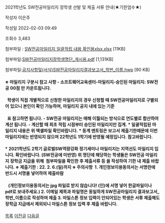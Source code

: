 
2021학년도 SW전공마일리지 장학생 선발 및 제출 서류 안내(★기한엄수★)





작성자
이은주


작성일
2022-02-03 09:49


조회수
3,483


첨부파일 : [SW전공마일리지 일괄적립 내용 확인용xlsx.xlsx](https://computer.knu.ac.kr/pack/bbs/down.php?f_name=QUdUVllEWVZfVXRPcRYZbltIViY=&o_name=SW전공마일리지일괄적립내용확인용xlsx.xlsx&tbl=Site_BBS_25) [11KB]  

첨부파일:[SW전공마일리지장학생명단\_게시용.pdf](https://computer.knu.ac.kr/pack/bbs/down.php?f_name=RkdUVllEWVZSVXVMdhQSblNAQw==&o_name=SW전공마일리지장학생명단_게시용.pdf&tbl=Site_BBS_25) [1,131KB]  

첨부파일:[공지사항및(서식)SW전공마일리지결과보고서\_학번\_이름.hwp](https://computer.knu.ac.kr/pack/bbs/down.php?f_name=QEdUVllEWVZfVXRPcRYZbktTVQ==&o_name=공지사항및(서식)SW전공마일리지결과보고서_학번_이름.hwp&tbl=Site_BBS_25) [90 KB]


#### ﻿﻿﻿﻿﻿﻿﻿﻿﻿﻿﻿﻿﻿﻿﻿※ 마일리지 구분시 참고 사항 - 소프트웨어교육센터-마일리지-승인된 마일리지: SW전공 00점 만 카운트됩니다.

####   학생이 직접 개별적으로 신청한 마일리지의 경우 신청할 때 SW전공마일리지로 구별되어 있으니 본인이 확인 가능하며, 마일리지 공지 내에 있는 기준

####   표 참고하면 됩니다. - SW전공 마일리지는 매해 이월되는 방식으로 연도별로 합산하여 계산 됩니다. - 계산할 때 최초 적립 시점부터 승인된 마일리지만 집계. * 일괄적립된 마일리지 내용은 위 엑셀파일 확인바랍니다. * 동계 멘토링은 보고서 제출기한때문에 이번 마일리지에는 반영되지 않으며 22학년도 1학기에 반영될 예정입니다. 참고바랍니다.

#### 

#### * 2021학년도 2학기 글로벌SW역량강화 정기세미나 마일리지는 지역선도 마일리지 입니다. 확인바랍니다. (SW전공에 미반영) 위 명단에 해당하는 학생들은 SW전공 마일리지 장학금 지급을 위해  첨부파일을 확인한 후 제출서류 등 을 작성하여 기한 내 제출 바랍니다. ※ 제출기한 : 22. 2. 6.(일)까지 ※ 주의사항  1. 개인정보이용동의서는 서명란에 반드시 서명을 넣어하여 제출바람

####    (개인정보이용동의서는 jpg 파일로 받지 않습니다! (인)에 서명 넣어 한글파일이나 pdf로 보내주세요.) 2. 이메일 제목과 파일명은 동일하게 SW전공마일리지 결과보고서\_학번\_이름으로 작성하며 제출 3. 마일스톤 정보 입력이 안되어있는 학생은 서류 제출해도 장학급 지급에서 제외되니 마일스톤 정보 입력 후 제출 바랍니다.







[목록](https://computer.knu.ac.kr/06_sub/02_sub.html?key=&keyfield=&category=&page=1&bbs_code=Site_BBS_25)
[이전글](https://computer.knu.ac.kr/06_sub/02_sub.html?bbs_cmd=view&page=1&key=&keyfield=&category=&no=3689&bbs_code=Site_BBS_25)
[다음글](https://computer.knu.ac.kr/06_sub/02_sub.html?bbs_cmd=view&page=1&key=&keyfield=&category=&no=3691&bbs_code=Site_BBS_25)

















 
